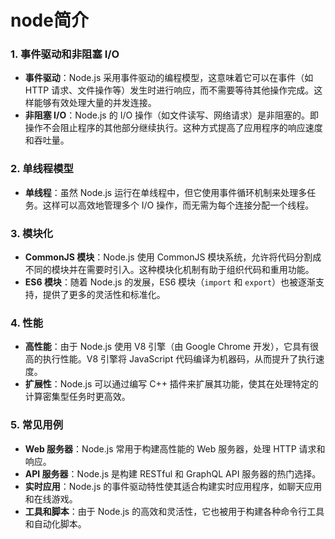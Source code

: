 # node简介

### 1. 事件驱动和非阻塞 I/O

- **事件驱动**：Node.js 采用事件驱动的编程模型，这意味着它可以在事件（如 HTTP 请求、文件操作等）发生时进行响应，而不需要等待其他操作完成。这样能够有效处理大量的并发连接。
- **非阻塞 I/O**：Node.js 的 I/O 操作（如文件读写、网络请求）是非阻塞的。即操作不会阻止程序的其他部分继续执行。这种方式提高了应用程序的响应速度和吞吐量。

### 2. 单线程模型

- **单线程**：虽然 Node.js 运行在单线程中，但它使用事件循环机制来处理多任务。这样可以高效地管理多个 I/O 操作，而无需为每个连接分配一个线程。



### 3. 模块化

- **CommonJS 模块**：Node.js 使用 CommonJS 模块系统，允许将代码分割成不同的模块并在需要时引入。这种模块化机制有助于组织代码和重用功能。
- **ES6 模块**：随着 Node.js 的发展，ES6 模块（`import` 和 `export`）也被逐渐支持，提供了更多的灵活性和标准化。



### 4. 性能

- **高性能**：由于 Node.js 使用 V8 引擎（由 Google Chrome 开发），它具有很高的执行性能。V8 引擎将 JavaScript 代码编译为机器码，从而提升了执行速度。
- **扩展性**：Node.js 可以通过编写 C++ 插件来扩展其功能，使其在处理特定的计算密集型任务时更高效。



### 5. 常见用例

- **Web 服务器**：Node.js 常用于构建高性能的 Web 服务器，处理 HTTP 请求和响应。
- **API 服务器**：Node.js 是构建 RESTful 和 GraphQL API 服务器的热门选择。
- **实时应用**：Node.js 的事件驱动特性使其适合构建实时应用程序，如聊天应用和在线游戏。
- **工具和脚本**：由于 Node.js 的高效和灵活性，它也被用于构建各种命令行工具和自动化脚本。